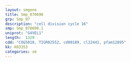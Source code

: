 ```yaml
---
layout: smgene
title: Smp_070690
grp: Smp_07
description: "cell division cycle 16"
smp: Smp_070690.1
uniprot: "G4VEL1"
length:  1329
cdd: "COG5010, TIGR02552, cd00189, cl22441, pfam12895"
kk: K03353
categories: sm
---
```


